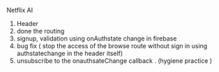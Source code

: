  Netflix AI 
 1) Header 
 2) done the routing 
 3) signup, validation using onAuthstate change in firebase 
 4) bug fix ( stop the access of the browse route without sign in using authstatechange in the header itself)
 5) unsubscribe to the onauthsateChange callback . (hygiene practice )

